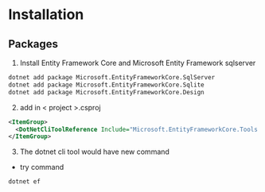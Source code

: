 # Installation

## Packages

1. Install Entity Framework Core and Microsoft Entity Framework sqlserver 
```bash
dotnet add package Microsoft.EntityFrameworkCore.SqlServer
dotnet add package Microsoft.EntityFrameworkCore.Sqlite
dotnet add package Microsoft.EntityFrameworkCore.Design

```
2. add in < project >.csproj
```xml
<ItemGroup>
  <DotNetCliToolReference Include="Microsoft.EntityFrameworkCore.Tools.DotNet" Version="2.0.0" />
</ItemGroup>
```
3. The dotnet cli tool would have new command
* try command 
```bash
dotnet ef
```